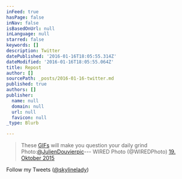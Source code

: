 ```yaml
---
inFeed: true
hasPage: false
inNav: false
isBasedOnUrl: null
inLanguage: null
starred: false
keywords: []
description: Twitter
datePublished: '2016-01-16T18:05:55.314Z'
dateModified: '2016-01-16T18:05:55.064Z'
title: Repost
author: []
sourcePath: _posts/2016-01-16-twitter.md
published: true
authors: []
publisher:
  name: null
  domain: null
  url: null
  favicon: null
_type: Blurb

---
```

> These [GIFs][0] will make you question your daily grind Photo:[@JulienDouvierpic][0]--- WIRED Photo (@WIREDPhoto) [19\. Oktober 2015][1]

Follow my  Tweets ([@skylinelady][2])

[0]: https://t.co/6mhHRaFUcU
[1]: https://twitter.com/WIREDPhoto/status/656207312584069124
[2]: https://twitter.com/skylinelady